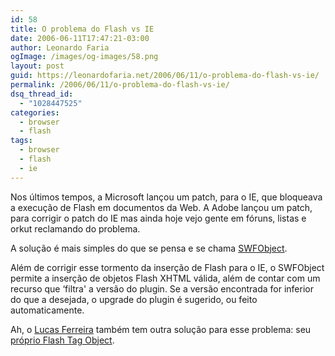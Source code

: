 ```yaml
---
id: 58
title: O problema do Flash vs IE
date: 2006-06-11T17:47:21-03:00
author: Leonardo Faria
ogImage: /images/og-images/58.png
layout: post
guid: https://leonardofaria.net/2006/06/11/o-problema-do-flash-vs-ie/
permalink: /2006/06/11/o-problema-do-flash-vs-ie/
dsq_thread_id:
  - "1028447525"
categories:
  - browser
  - flash
tags:
  - browser
  - flash
  - ie
---
```

Nos últimos tempos, a Microsoft lançou um patch, para o IE, que bloqueava a execução de Flash em documentos da Web. A Adobe lançou um patch, para corrigir o patch do IE mas ainda hoje vejo gente em fóruns, listas e orkut reclamando do problema.

A solução é mais simples do que se pensa e se chama [SWFObject](http://blog.deconcept.com/swfobject/).

Além de corrigir esse tormento da inserção de Flash para o IE, o SWFObject permite a inserção de objetos Flash XHTML válida, além de contar com um recurso que &#8216;filtra' a versão do plugin. Se a versão encontrada for inferior do que a desejada, o upgrade do plugin é sugerido, ou feito automaticamente.

Ah, o [Lucas Ferreira](http://www.lucasferreira.com/) também tem outra solução para esse problema: seu [próprio Flash Tag Object](http://www.lucasferreira.com/flashtag/).
